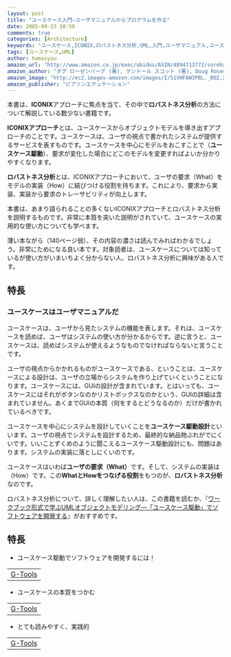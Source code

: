 ```yaml
---
layout: post
title: "ユースケース入門―ユーザマニュアルからプログラムを作る"
date: 2005-09-23 10:59
comments: true
categories: [Architecture]
keywords: "ユースケース,ICONIX,ロバストネス分析,UML,入門,ユーザマニュアル,ユースケース駆動"
tags: [ユースケース,UML]
author: hamasyou
amazon_url: "http://www.amazon.co.jp/exec/obidos/ASIN/4894713772/sorehabooks-22/250-6449154-9758645?%5Fencoding=UTF8&camp=247&link%5Fcode=xm2"
amazon_author: "ダグ ローゼンバーグ (著), ケンドール スコット (著), Doug Rosenberg (原著), Kendall Scott (原著), 長瀬 嘉秀 (翻訳), 今野 睦 (翻訳), テクノロジックアート (翻訳)"
amazon_image: "http://ec2.images-amazon.com/images/I/51VHFAW3PBL._BO2,204,203,200_PIsitb-sticker-arrow-click,-76_AA300_SH20_OU09_.jpg"
amazon_publisher: "ピアソンエデュケーション"
---
```


本書は、<strong>ICONIX</strong>アプローチに焦点を当て、その中で<strong>ロバストネス分析</strong>の方法について解説している数少ない書籍です。

<strong>ICONIXアプローチ</strong>とは、ユースケースからオブジェクトモデルを導き出すアプローチのことです。ユースケースは、ユーザの視点で書かれたシステムが提供するサービスを表すものです。ユースケースを中心にモデルをおこすことで（<strong>ユースケース駆動</strong>）、要求が変化した場合にどこのモデルを変更すればよいか分かりやすくなります。

<strong>ロバストネス分析</strong>とは、ICONIXアプローチにおいて、ユーザの要求（What）をモデルの実装（How）に結びつける役割を持ちます。これにより、要求から実装、実装から要求のトレーサビリティが向上します。

本書は、あまり語られることの多くないICONIXアプローチとロバストネス分析を説明するものです。非常に本質を突いた説明がされていて、ユースケースの実用的な使い方についても学べます。

薄い本ながら（140ページ弱）、その内容の濃さは読んでみればわかるでしょう。非常にためになる良い本です。対象読者は、ユースケースについては知っているが使い方がいまいちよく分からない人、ロバストネス分析に興味がある人です。


<!-- more -->

<h2>特長</h2>

<h3>ユースケースはユーザマニュアルだ</h3>

ユースケースは、ユーザから見たシステムの機能を表します。それは、ユースケースを読めば、ユーザはシステムの使い方が分かるからです。逆に言うと、ユースケースは、読めばシステムが使えるようなものでなければならないと言うことです。

ユーザの視点からかかれるものがユースケースである、ということは、ユースケースによる設計は、ユーザの立場からシステムを作り上げていくということになります。ユースケースには、GUIの設計が含まれています。とはいっても、ユースケースにはそれがボタンなのかリストボックスなのかという、GUIの詳細は含まれていません。あくまでGUIの本質（何をするとどうなるのか）だけが書かれているべきです。

ユースケースを中心にシステムを設計していくことを<strong>ユースケース駆動設計</strong>といいます。ユーザの視点でシステムを設計するため、最終的な納品物ぶれがでにくいです。いいことずくめのように聞こえるユースケース駆動設計にも、問題はあります。システムの実装に落としにくいのです。

ユースケースはいわば<strong>ユーザの要求（What）</strong>です。そして、システムの実装は（How）です。この<strong>WhatとHowをつなげる役割</strong>をもつのが、<strong>ロバストネス分析</strong>なのです。

ロバストネス分析について、詳しく理解したい人は、この書籍を読むか、『<a href="http://www.amazon.co.jp/exec/obidos/ASIN/4797320192/sorehabooks-22/250-6449154-9758645?%5Fencoding=UTF8&camp=247&link%5Fcode=xm2" rel="external nofollow">ワークブック形式で学ぶUMLオブジェクトモデリング―「ユースケース駆動」でソフトウェアを開発する</a>』がおすすめです。

<h2>特長</h2>

+ ユースケース駆動でソフトウェアを開発するには！
<div class="rakuten"><table width="400"  border="0" cellpadding="5"><tr><td colspan="2" ><a href="http://www.amazon.co.jp/exec/obidos/ASIN/4797320192/sorehabooks-22/" rel="external nofollow">G-Tools</a></font></td></tr></table></div>

+ ユースケースの本質をつかむ
<div class="rakuten"><table  width="400" border="0" cellpadding="5"><tr><td colspan="2" ><a href="http://www.amazon.co.jp/exec/obidos/ASIN/4798101273/sorehabooks-22/" rel="external nofollow">G-Tools</a></font></td></tr></table></div>

+ とても読みやすく、実践的
<div class="rakuten"><table width="400"  border="0" cellpadding="5"><tr><td colspan="2" ><a href="http://www.amazon.co.jp/exec/obidos/ASIN/4894711869/sorehabooks-22/" rel="external nofollow">G-Tools</a></font></td></tr></table></div>




